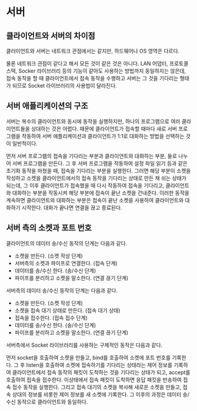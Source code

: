 # 서버

## 클라이언트와 서버의 차이점

클러이언트와 서버는 네트워크 관점에서는 같지만, 하드웨어나 OS 영역은 다르다.

물론 네트워크 관점이 같다고 해서 모든 것이 같은 것은 아니다.
LAN 어댑터, 프로토콜 스택, Socker 라이브러리 등의 기능이 같아도 사용하는 방법까지 동일하지는 않은데,
접속 동작을 할 때 클라이언트에서 접속 동작을 수행하고 서버는 그 것을 기다리는 형태가 되므로 Socket 라이브러리의 사용법이 달라진다.

## 서버 애플리케이션의 구조

서버는 복수의 클라이언트와 동시에 동작을 실행하지만, 하나의 프로그램으로 여러 클라이언트들을 상대하는 것은 어렵다.
때문에 클라이언트가 접속할 때마다 새로 서버 프로그램을 작동하여 서버 애플리케이션과 클라이언트가 1:1로 대화하는 방법을 선택하는 것이 일반적이다.

먼저 서버 프로그램의 접속을 기다리는 부분과 클라이언트와 대화하는 부분, 둘로 나누어 서버 프로그램을 만든다.
그 후 서버 프로그램을 작동하여 설정 파일 읽기 등과 같은 초기화 동작을 마쳤을 때, 접속을 기다리는 부분을 실행한다.
그러면 해당 부분이 소켓을 작성하고 소켓을 클라이언트에서의 접속 동작을 기다리는 상태로 만든 채 쉬는 상태가 되는데,
그 이후 클라이언트가 접속했을 때 다시 작동하여 접속을 기다리고, 클라이언트와 대화하는 부분을 작동시켜 해당 부분에 접속이 끝난 소켓을 건내준다.
이러한 동작을 계속하면 클라이언트와 대화하는 부분은 접속이 끝난 소켓을 사용하여 클라이언트와 대화하기 시작한다.
대화가 끝나면 연결을 끊고 종료된다.

## 서버 측의 소켓과 포트 번호 

클라이언트의 데이터 송/수신 동작의 단계는 다음과 같다.

- 소켓을 만든다. (소켓 작성 단계)
- 서버측의 소켓과 파이프로 연결한다. (접속 단계)
- 데이터를 송/수신 한다. (송/수신 단계)
- 파이프를 분리하고 소켓을 말소한다. (연결 끊기 단계)

서버측의 데이터 송/수신 동작의 단계는 다음과 같다.

- 소켓을 만든다. (소켓 작성 단계)
- 소켓을 접속 대기 상태로 만든다. (접속 대기 상태)
- 접속을 접수한다. (접속 접수 단계)
- 데이터를 송/수신 한다. (송/수신 단계)
- 파이프를 분리하고 소켓을 말소한다. (연결 끊기 단계)

서버측에서 Socket 라이브러리를 사용하는 구체적인 동작은 다음과 같다.

먼저 socket을 호출하여 소켓을 만들고, bind를 호출하여 소켓에 포트 번호를 기록한다.
그 후 listen을 호출하여 소켓에 접속하기를 기다리는 상태라는 제어 정보를 기록하여
클라이언트에서 접속 동작의 패킷이 도착하는 것을 기다리는 상태가 되고, accept를 호출하여 접속을 접수한다.
이상태에서 접속 패킷이 도착하면 응답 패킷을 반송하여 접속 접수 동작을 실행한다.
그리고 접속 대기의 소켓을 복사해 새로운 소켓을 만들고,
접속 상대의 정보를 비롯한 제어 정보를 새 소켓에 기록한다.
그 이후의 과정은 데이터 송/수신 동작으로 클라이언트와 동일하다.

